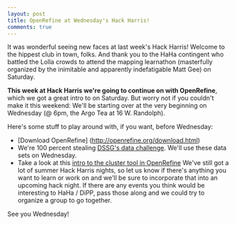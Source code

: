 ```yaml
---
layout: post
title: OpenRefine at Wednesday's Hack Harris!
comments: true
---
```


It was wonderful seeing new faces at last week's Hack Harris! Welcome to the hippest club in town, folks. And thank you to the HaHa contingent who battled the Lolla crowds to attend the mapping learnathon (masterfully organized by the inimitable and apparently indefatigable Matt Gee) on Saturday. 

**This week at Hack Harris we're going to continue on with OpenRefine**, which we got a great intro to on Saturday. But worry not if you couldn't make it this weekend: We'll be starting over at the very beginning on Wednesday (@ 6pm, the Argo Tea at 16 W. Randolph). 

Here's some stuff to play around with, if you want, before Wednesday: 
- [Download OpenRefine] (http://openrefine.org/download.html)
- We're 100 percent stealing [DSSG's data challenge](https://github.com/dssg/data-challenges/tree/master/ChicagoCityOfLearning). We'll use these data sets on Wednesday. 
- Take a look at this [intro to the cluster tool in OpenRefine](http://hughstimson.org/2012/04/16/playlist-data-mining/)
We've still got a lot of summer Hack Harris nights, so let us know if there's anything you want to learn or work on and we'll be sure to incorporate that into an upcoming hack night. If there are any events you think would be interesting to HaHa / DiPP, pass those along and we could try to organize a group to go together. 

See you Wednesday!